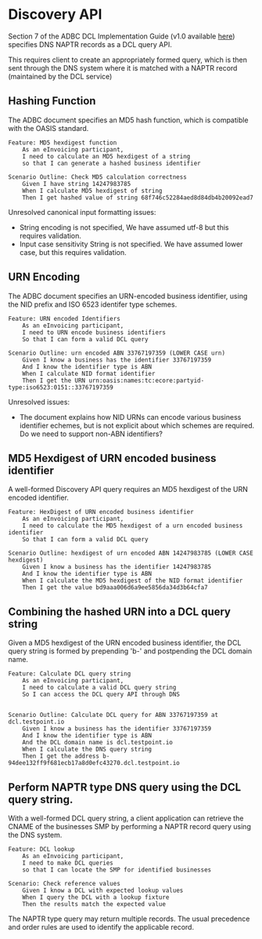 # Discovery API

Section 7 of the ADBC DCL Implementation Guide (v1.0 available [here](https://github.com/ausdigital/adbc/)) specifies DNS NAPTR records as a DCL query API.

This requires client to create an appropriately formed query, which is then sent through the DNS system where it is matched with a NAPTR record (maintained by the DCL service)


## Hashing Function

The ADBC document specifies an MD5 hash function, which is compatible with the OASIS standard.

```
Feature: MD5 hexdigest function
    As an eInvoicing participant,
    I need to calculate an MD5 hexdigest of a string
    so that I can generate a hashed business identifier

Scenario Outline: Check MD5 calculation correctness
    Given I have string 14247983785
    When I calculate MD5 hexdigest of string
    Then I get hashed value of string 68f746c52284aed8d84db4b20092ead7
```

Unresolved canonical input formatting issues:
 * String encoding is not specified, We have assumed utf-8 but this requires validation.
 * Input case sensitivity String is not specified. We have assumed lower case, but this requires validation.


## URN Encoding

The ADBC document specifies an URN-encoded business identifier, using the NID prefix and ISO 6523 identifer type schemes.

```
Feature: URN encoded Identifiers
    As an eInvoicing participant,
    I need to URN encode business identifiers
    So that I can form a valid DCL query

Scenario Outline: urn encoded ABN 33767197359 (LOWER CASE urn)
    Given I know a business has the identifier 33767197359
    And I know the identifier type is ABN
    When I calculate NID format identifier
    Then I get the URN urn:oasis:names:tc:ecore:partyid-type:iso6523:0151::33767197359
```

Unresolved issues:
 * The document explains how NID URNs can encode various business identifier echemes, but is not explicit about which schemes are required. Do we need to support non-ABN identifiers?


## MD5 Hexdigest of URN encoded business identifier

A well-formed Discovery API query requires an MD5 hexdigest of the URN encoded identifier.

```
Feature: HexDigest of URN encoded business identifier
    As an eInvoicing participant,
    I need to calculate the MD5 hexdigest of a urn encoded business identifier
    So that I can form a valid DCL query

Scenario Outline: hexdigest of urn encoded ABN 14247983785 (LOWER CASE hexdigest)
    Given I know a business has the identifier 14247983785
    And I know the identifier type is ABN
    When I calculate the MD5 hexdigest of the NID format identifier
    Then I get the value bd9aaa006d6a9ee5856da34d3b64cfa7
```

##  Combining the hashed URN into a DCL query string

Given a MD5 hexdigest of the URN encoded business identifier, the DCL query string is formed by prepending 'b-' and postpending the DCL domain name.

```
Feature: Calculate DCL query string
    As an eInvoicing participant,
    I need to calculate a valid DCL query string
    So I can access the DCL query API through DNS


Scenario Outline: Calculate DCL query for ABN 33767197359 at dcl.testpoint.io
    Given I know a business has the identifier 33767197359
    And I know the identifier type is ABN
    And the DCL domain name is dcl.testpoint.io
    When I calculate the DNS query string
    Then I get the address b-94dee132ff9f681ecb17a8d0efc43270.dcl.testpoint.io
```


## Perform NAPTR type DNS query using the DCL query string.

With a well-formed DCL query string, a client application can retrieve the CNAME of the businesses SMP by performing a NAPTR record query using the DNS system.

```
Feature: DCL lookup
    As an eInvoicing participant,
    I need to make DCL queries
    so that I can locate the SMP for identified businesses

Scenario: Check reference values
    Given I know a DCL with expected lookup values 
    When I query the DCL with a lookup fixture
    Then the results match the expected value
```

The NAPTR type query may return multiple records. The usual precedence and order rules are used to identify the applicable record.
